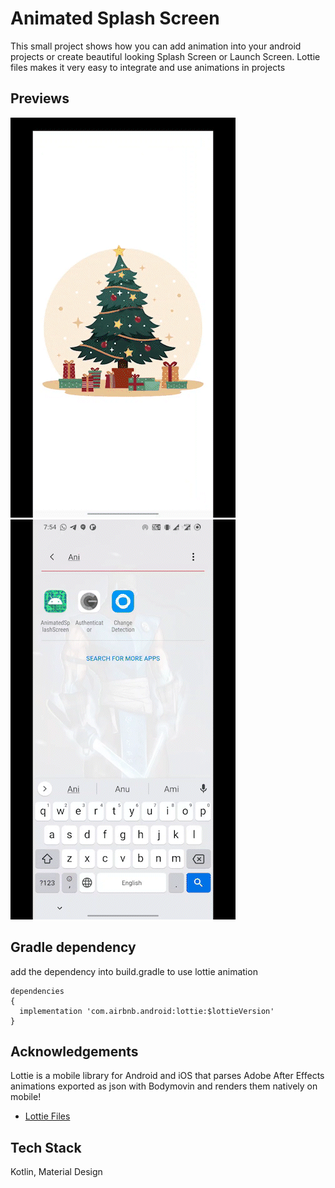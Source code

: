 
# Animated Splash Screen 

This small project shows how you can add animation into your android projects or create beautiful looking Splash Screen or Launch Screen. Lottie files makes it very easy to integrate and use animations in projects 

## Previews

![Splash Screen](https://github.com/aashish-ace/animated-splash-screen/blob/master/demo/LoginScreen.gif) ![Login Screen](https://github.com/aashish-ace/animated-splash-screen/blob/master/demo/SplashScreen.gif)

## Gradle dependency

add the dependency into build.gradle to use lottie animation
```
dependencies 
{
  implementation 'com.airbnb.android:lottie:$lottieVersion'
}
```
    
## Acknowledgements

Lottie is a mobile library for Android and iOS that parses Adobe After Effects animations exported as json with Bodymovin and renders them natively on mobile!

 - [Lottie Files](https://github.com/lottiefiles)
 

## Tech Stack

Kotlin,
Material Design

